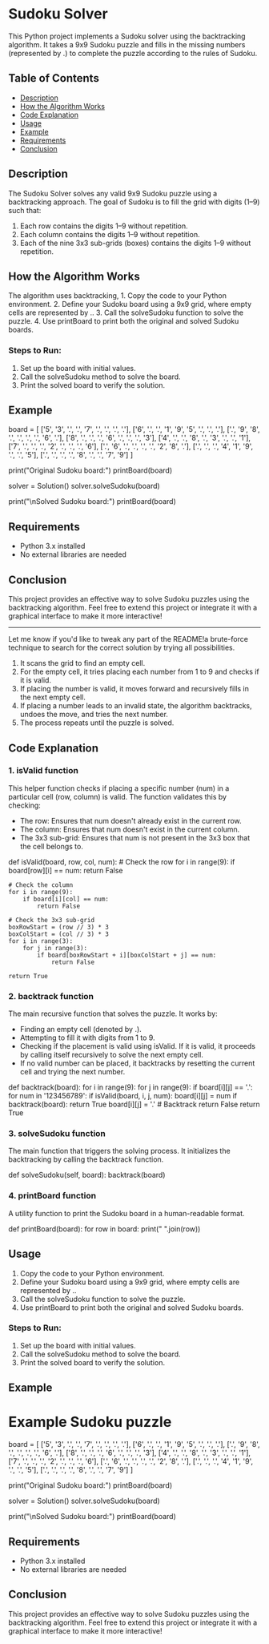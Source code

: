 # Sudoku Solver

This Python project implements a Sudoku solver using the backtracking algorithm. It takes a 9x9 Sudoku puzzle and fills in the missing numbers (represented by .) to complete the puzzle according to the rules of Sudoku.

## Table of Contents
- [Description](#description)
- [How the Algorithm Works](#how-the-algorithm-works)
- [Code Explanation](#code-explanation)
- [Usage](#usage)
- [Example](#example)
- [Requirements](#requirements)
- [Conclusion](#conclusion)

## Description

The Sudoku Solver solves any valid 9x9 Sudoku puzzle using a backtracking approach. The goal of Sudoku is to fill the grid with digits (1–9) such that:
1. Each row contains the digits 1–9 without repetition.
2. Each column contains the digits 1–9 without repetition.
3. Each of the nine 3x3 sub-grids (boxes) contains the digits 1–9 without repetition.

## How the Algorithm Works

The algorithm uses backtracking, 1. Copy the code to your Python environment.
2. Define your Sudoku board using a 9x9 grid, where empty cells are represented by ..
3. Call the solveSudoku function to solve the puzzle.
4. Use printBoard to print both the original and solved Sudoku boards.

### Steps to Run:
1. Set up the board with initial values.
2. Call the solveSudoku method to solve the board.
3. Print the solved board to verify the solution.

## Example

board = [
    ['5', '3', '.', '.', '7', '.', '.', '.', '.'],
    ['6', '.', '.', '1', '9', '5', '.', '.', '.'],
    ['.', '9', '8', '.', '.', '.', '.', '6', '.'],
    ['8', '.', '.', '.', '6', '.', '.', '.', '3'],
    ['4', '.', '.', '8', '.', '3', '.', '.', '1'],
    ['7', '.', '.', '.', '2', '.', '.', '.', '6'],
    ['.', '6', '.', '.', '.', '.', '2', '8', '.'],
    ['.', '.', '.', '4', '1', '9', '.', '.', '5'],
    ['.', '.', '.', '.', '8', '.', '.', '7', '9']
]

print("Original Sudoku board:")
printBoard(board)

solver = Solution()
solver.solveSudoku(board)

print("\nSolved Sudoku board:")
printBoard(board)
## Requirements

- Python 3.x installed
- No external libraries are needed

## Conclusion

This project provides an effective way to solve Sudoku puzzles using the backtracking algorithm. Feel free to extend this project or integrate it with a graphical interface to make it more interactive!

---

Let me know if you'd like to tweak any part of the README!a brute-force technique to search for the correct solution by trying all possibilities.

1. It scans the grid to find an empty cell.
2. For the empty cell, it tries placing each number from 1 to 9 and checks if it is valid.
3. If placing the number is valid, it moves forward and recursively fills in the next empty cell.
4. If placing a number leads to an invalid state, the algorithm backtracks, undoes the move, and tries the next number.
5. The process repeats until the puzzle is solved.

## Code Explanation

### 1. isValid function
This helper function checks if placing a specific number (num) in a particular cell (row, column) is valid. The function validates this by checking:
- The row: Ensures that num doesn't already exist in the current row.
- The column: Ensures that num doesn't exist in the current column.
- The 3x3 sub-grid: Ensures that num is not present in the 3x3 box that the cell belongs to.

def isValid(board, row, col, num):
    # Check the row
    for i in range(9):
        if board[row][i] == num:
            return False

    # Check the column
    for i in range(9):
        if board[i][col] == num:
            return False

    # Check the 3x3 sub-grid
    boxRowStart = (row // 3) * 3
    boxColStart = (col // 3) * 3
    for i in range(3):
        for j in range(3):
            if board[boxRowStart + i][boxColStart + j] == num:
                return False

    return True
### 2. backtrack function
The main recursive function that solves the puzzle. It works by:
- Finding an empty cell (denoted by .).
- Attempting to fill it with digits from 1 to 9.
- Checking if the placement is valid using isValid. If it is valid, it proceeds by calling itself recursively to solve the next empty cell.
- If no valid number can be placed, it backtracks by resetting the current cell and trying the next number.

def backtrack(board):
    for i in range(9):
        for j in range(9):
            if board[i][j] == '.':
                for num in '123456789':
                    if isValid(board, i, j, num):
                        board[i][j] = num
                        if backtrack(board):
                            return True
                        board[i][j] = '.'  # Backtrack
                return False
    return True
### 3. solveSudoku function
The main function that triggers the solving process. It initializes the backtracking by calling the backtrack function.

def solveSudoku(self, board):
    backtrack(board)
### 4. printBoard function
A utility function to print the Sudoku board in a human-readable format.

def printBoard(board):
    for row in board:
        print(" ".join(row))
## Usage
1. Copy the code to your Python environment.
2. Define your Sudoku board using a 9x9 grid, where empty cells are represented by ..
3. Call the solveSudoku function to solve the puzzle.
4. Use printBoard to print both the original and solved Sudoku boards.

### Steps to Run:
1. Set up the board with initial values.
2. Call the solveSudoku method to solve the board.
3. Print the solved board to verify the solution.

## Example

# Example Sudoku puzzle

board = [
    ['5', '3', '.', '.', '7', '.', '.', '.', '.'],
    ['6', '.', '.', '1', '9', '5', '.', '.', '.'],
    ['.', '9', '8', '.', '.', '.', '.', '6', '.'],
    ['8', '.', '.', '.', '6', '.', '.', '.', '3'],
    ['4', '.', '.', '8', '.', '3', '.', '.', '1'],
    ['7', '.', '.', '.', '2', '.', '.', '.', '6'],
    ['.', '6', '.', '.', '.', '.', '2', '8', '.'],
    ['.', '.', '.', '4', '1', '9', '.', '.', '5'],
    ['.', '.', '.', '.', '8', '.', '.', '7', '9']
]

print("Original Sudoku board:")
printBoard(board)

solver = Solution()
solver.solveSudoku(board)

print("\nSolved Sudoku board:")
printBoard(board)
## Requirements

- Python 3.x installed
- No external libraries are needed

## Conclusion

This project provides an effective way to solve Sudoku puzzles using the backtracking algorithm. Feel free to extend this project or integrate it with a graphical interface to make it more interactive!
